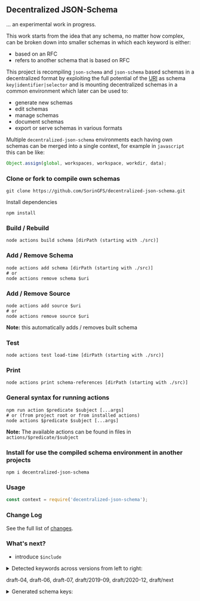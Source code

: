 ## Decentralized JSON-Schema

... an experimental work in progress.

This work starts from the idea that any schema, no matter how complex, can be broken down into smaller schemas in which each keyword is either:
- based on an RFC
- refers to another schema that is based on RFC

This project is recompiling `json-schema` and `json-schema` based schemas in a decentralized format by exploiting the full potential of the [URI](https://en.wikipedia.org/wiki/Uniform_Resource_Identifier) as schema `key|identifier|selector` and is mounting decentralized schemas in a common environment which later can be used to:
- generate new schemas
- edit schemas
- manage schemas
- document schemas
- export or serve schemas in various formats

Multiple `decentralized-json-schema` environments each having own schemas can be merged into a single context, for example in `javascript` this can be like:

```js
Object.assign(global, workspaces, workspace, workdir, data);
```

### Clone or fork to compile own schemas

```shell
git clone https://github.com/SorinGFS/decentralized-json-schema.git
```

Install dependencies
```shell
npm install
```

### Build / Rebuild

```shell
node actions build schema [dirPath (starting with ./src)]
```

### Add / Remove Schema

```shell
node actions add schema [dirPath (starting with ./src)]
# or
node actions remove schema $uri
```

### Add / Remove Source

```shell
node actions add source $uri
# or
node actions remove source $uri
```
**Note:** this automatically adds / removes built schema


### Test

```shell
node actions test load-time [dirPath (starting with ./src)]
```

### Print

```shell
node actions print schema-references [dirPath (starting with ./src)]
```

### General syntax for running actions

```shell
npm run action $predicate $subject [...args]
# or (from project root or from installed actions)
node actions $predicate $subject [...args]
```
**Note:** The available actions can be found in files in `actions/$predicate/$subject`

### Install for use the compiled schema environment in another projects

```shell
npm i decentralized-json-schema
```

### Usage

```js
const context = require('decentralized-json-schema');
```

### Change Log

See the full list of [changes](changelog.md).

### What's next?

- introduce `$include`

<details>
<summary>
Detected keywords across versions from left to right:

draft-04, draft-06, draft-07, draft/2019-09, draft/2020-12, draft/next
</summary>

```shell
= = = 1 1 1 $anchor
= = 1 1 1 1 $comment
= = = = 1 1 $dynamicAnchor
= = = = 1 1 $dynamicRef
= 1 1 1 1 1 $id
= = = 1 1 1 $recursiveAnchor
= = = 1 1 1 $recursiveRef
= 1 1 1 1 1 $ref
1 1 1 1 1 1 $schema
= = = 1 1 1 $vocabulary
1 1 1 1 = = additionalItems
1 1 1 1 1 1 additionalProperties
1 1 1 1 1 1 allOf
1 1 1 1 1 1 anyOf
= 1 = = = = const
= 1 1 1 1 1 contains
= = 1 1 1 1 contentEncoding
= = 1 1 1 1 contentMediaType
= = = 1 1 1 contentSchema
1 1 1 1 1 1 default
1 1 1 1 1 1 dependencies
= = = 1 1 1 dependentRequired
= = = 1 1 1 dependentSchemas
= = = 1 1 1 deprecated
1 1 1 1 1 1 description
= = 1 1 1 1 else
1 1 1 1 1 1 enum
= 1 1 1 1 1 examples
1 1 1 1 1 1 exclusiveMaximum
1 1 1 1 1 1 exclusiveMinimum
1 1 1 1 1 1 format
1 = = = = = id
= = 1 1 1 1 if
1 1 1 1 1 1 items
= = = 1 1 1 maxContains
1 1 1 1 1 1 maxItems
1 1 1 1 1 1 maxLength
1 1 1 1 1 1 maxProperties
1 1 1 1 1 1 maximum
= = = 1 1 1 minContains
1 1 1 1 1 1 minItems
1 1 1 1 1 1 minLength
1 1 1 1 1 1 minProperties
1 1 1 1 1 1 minimum
1 1 1 1 1 1 multipleOf
1 1 1 1 1 1 not
1 1 1 1 1 1 oneOf
1 1 1 1 1 1 pattern
1 1 1 1 1 1 patternProperties
= = = = 1 1 prefixItems
1 1 1 1 1 1 properties
= = = = = 1 propertyDependencies
= 1 1 1 1 1 propertyNames
= = 1 1 1 1 readOnly
1 1 1 1 1 1 required
= = 1 1 1 1 then
1 1 1 1 1 1 title
1 1 1 1 1 1 type
= = = 1 1 1 unevaluatedItems
= = = 1 1 1 unevaluatedProperties
1 1 1 1 1 1 uniqueItems
= = 1 1 1 1 writeOnly
============================================
all keywords count: 62

======= checking invalid references =======
[]
============================================
invalid references count: 0
```

</details>


<details>
<summary>
Generated schema keys:
</summary>

```shell
http://json-schema.org/draft-04/schema
http://json-schema.org/draft-04/schema/#/definitions/positiveInteger
http://json-schema.org/draft-04/schema/#/definitions/positiveIntegerDefault0
http://json-schema.org/draft-04/schema/#/definitions/schemaArray
http://json-schema.org/draft-04/schema/#/definitions/simpleTypes
http://json-schema.org/draft-04/schema/#/definitions/stringArray
http://json-schema.org/draft-06/schema
http://json-schema.org/draft-06/schema/#/definitions/nonNegativeInteger
http://json-schema.org/draft-06/schema/#/definitions/nonNegativeIntegerDefault0
http://json-schema.org/draft-06/schema/#/definitions/schemaArray
http://json-schema.org/draft-06/schema/#/definitions/simpleTypes
http://json-schema.org/draft-06/schema/#/definitions/stringArray
http://json-schema.org/draft-07/schema
http://json-schema.org/draft-07/schema/#/definitions/nonNegativeInteger
http://json-schema.org/draft-07/schema/#/definitions/nonNegativeIntegerDefault0
http://json-schema.org/draft-07/schema/#/definitions/schemaArray
http://json-schema.org/draft-07/schema/#/definitions/simpleTypes
http://json-schema.org/draft-07/schema/#/definitions/stringArray
https://json-schema.org/draft/2019-09/meta/applicator
https://json-schema.org/draft/2019-09/meta/applicator/#/$defs/schemaArray
https://json-schema.org/draft/2019-09/meta/applicator/#/_
https://json-schema.org/draft/2019-09/meta/content
https://json-schema.org/draft/2019-09/meta/content/#/_
https://json-schema.org/draft/2019-09/meta/core
https://json-schema.org/draft/2019-09/meta/core/#/_
https://json-schema.org/draft/2019-09/meta/format
https://json-schema.org/draft/2019-09/meta/format/#/_
https://json-schema.org/draft/2019-09/meta/meta-data
https://json-schema.org/draft/2019-09/meta/meta-data/#/_
https://json-schema.org/draft/2019-09/meta/validation
https://json-schema.org/draft/2019-09/meta/validation/#/$defs/nonNegativeInteger
https://json-schema.org/draft/2019-09/meta/validation/#/$defs/nonNegativeIntegerDefault0
https://json-schema.org/draft/2019-09/meta/validation/#/$defs/simpleTypes
https://json-schema.org/draft/2019-09/meta/validation/#/$defs/stringArray
https://json-schema.org/draft/2019-09/meta/validation/#/_
https://json-schema.org/draft/2019-09/schema
https://json-schema.org/draft/2019-09/schema/#/_
https://json-schema.org/draft/2020-12/meta/applicator
https://json-schema.org/draft/2020-12/meta/applicator/#/$defs/schemaArray
https://json-schema.org/draft/2020-12/meta/applicator/#/_meta
https://json-schema.org/draft/2020-12/meta/content
https://json-schema.org/draft/2020-12/meta/content/#/_meta
https://json-schema.org/draft/2020-12/meta/core
https://json-schema.org/draft/2020-12/meta/core/#/$defs/anchorString
https://json-schema.org/draft/2020-12/meta/core/#/$defs/uriReferenceString
https://json-schema.org/draft/2020-12/meta/core/#/$defs/uriString
https://json-schema.org/draft/2020-12/meta/core/#/_meta
https://json-schema.org/draft/2020-12/meta/format-annotation
https://json-schema.org/draft/2020-12/meta/format-annotation/#/_meta
https://json-schema.org/draft/2020-12/meta/format-assertion
https://json-schema.org/draft/2020-12/meta/format-assertion/#/_meta
https://json-schema.org/draft/2020-12/meta/meta-data
https://json-schema.org/draft/2020-12/meta/meta-data/#/_meta
https://json-schema.org/draft/2020-12/meta/unevaluated
https://json-schema.org/draft/2020-12/meta/unevaluated/#/_meta
https://json-schema.org/draft/2020-12/meta/validation
https://json-schema.org/draft/2020-12/meta/validation/#/$defs/nonNegativeInteger
https://json-schema.org/draft/2020-12/meta/validation/#/$defs/nonNegativeIntegerDefault0
https://json-schema.org/draft/2020-12/meta/validation/#/$defs/simpleTypes
https://json-schema.org/draft/2020-12/meta/validation/#/$defs/stringArray
https://json-schema.org/draft/2020-12/meta/validation/#/_meta
https://json-schema.org/draft/2020-12/schema
https://json-schema.org/draft/2020-12/schema/#/_meta
https://json-schema.org/draft/next/meta/applicator
https://json-schema.org/draft/next/meta/applicator/#/$defs/nonNegativeInteger
https://json-schema.org/draft/next/meta/applicator/#/$defs/schemaArray
https://json-schema.org/draft/next/meta/applicator/#/_meta
https://json-schema.org/draft/next/meta/content
https://json-schema.org/draft/next/meta/content/#/_meta
https://json-schema.org/draft/next/meta/core
https://json-schema.org/draft/next/meta/core/#/$defs/anchorString
https://json-schema.org/draft/next/meta/core/#/$defs/iriReferenceString
https://json-schema.org/draft/next/meta/core/#/$defs/iriString
https://json-schema.org/draft/next/meta/core/#/_meta
https://json-schema.org/draft/next/meta/format-annotation
https://json-schema.org/draft/next/meta/format-annotation/#/_meta
https://json-schema.org/draft/next/meta/format-assertion
https://json-schema.org/draft/next/meta/format-assertion/#/_meta
https://json-schema.org/draft/next/meta/meta-data
https://json-schema.org/draft/next/meta/meta-data/#/_meta
https://json-schema.org/draft/next/meta/unevaluated
https://json-schema.org/draft/next/meta/unevaluated/#/_meta
https://json-schema.org/draft/next/meta/validation
https://json-schema.org/draft/next/meta/validation/#/$defs/nonNegativeInteger
https://json-schema.org/draft/next/meta/validation/#/$defs/nonNegativeIntegerDefault0
https://json-schema.org/draft/next/meta/validation/#/$defs/simpleTypes
https://json-schema.org/draft/next/meta/validation/#/$defs/stringArray
https://json-schema.org/draft/next/meta/validation/#/_meta
https://json-schema.org/draft/next/output/schema
https://json-schema.org/draft/next/output/schema/#/$defs/flag
https://json-schema.org/draft/next/output/schema/#/$defs/hierarchical
https://json-schema.org/draft/next/output/schema/#/$defs/list
https://json-schema.org/draft/next/output/schema/#/$defs/outputUnit
https://json-schema.org/draft/next/output/schema/#/$defs/outputUnitArray
https://json-schema.org/draft/next/schema
https://json-schema.org/draft/next/schema/#/_meta
```

</details>